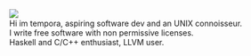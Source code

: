 <img align="left" src="https://avatars1.githubusercontent.com/u/51165533?s=200&u=9350c1d9ceca065175d05ddbe80a7aa3716e176a&v=4">

<br>
Hi im tempora, aspiring software dev and an UNIX connoisseur. <br>
I write free software with non permissive licenses. <br>
Haskell and C/C++ enthusiast, LLVM user.
